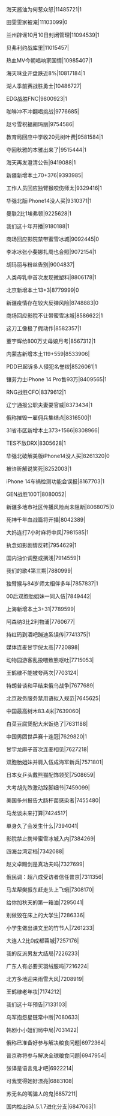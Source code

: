 海天酱油为何惹众怒|11485721|1

田雯雯家被淹|11103099|0

兰州辟谣10月10日封闭管理|11094539|1

贝弗利约战库里|11015457|

热血MV今朝唱响家国情|10985407|1

海天味业开盘跌近8%|10817184|1

湖人季前赛战胜勇士|10486727|

EDG战胜FNC|9800923|1

咖啡冲不冲翻唱挑战|9776685|

赵兮雪祝福胡玛丽|9754586|

教育局回应中学收20元树叶费|9581584|1

夺回秋雅的本雅出来了|9515444|1

海天再发澄清公告|9419088|1

新疆新增本土70+376|9393985|

工作人员回应独臂猴咬伤师太|9329416|1

华强北版iPhone14没人买|9310371|1

曼联2比1埃弗顿|9225628|1

我们这十年开播|9180188|1

商场回应影院禁带蜜雪冰城|9092445|0

李冰冰张小斐娜扎周也合照|9072154|1

胡玛丽与粉丝告别|9004837|

人类母乳中首次发现微塑料|8806178|1

北京新增本土13+3|8779999|0

新疆疫情存在较大反弹风险|8748883|0

商场回应影院不让带蜜雪冰城|8586622|1

这刀工像极了假动作|8582357|1

董宇辉给800万丈母娘月考|8567312|1

内蒙古新增本土119+559|8533906|

PDD已起诉多人侵犯名誉权|8526061|1

镶劳力士iPhone 14 Pro售93万|8409565|1

RNG战胜CFO|8379612|1

辽宁通报公职夫妻耍官威|8373434|1

俄称摧毁一雇佣兵集结点|8316500|1

31省市区新增本土373+1566|8308966|

TES不敌DRX|8305628|1

华强北破解美版iPhone14没人买|8261320|0

被许昕解说笑死|8252003|1

iPhone 14车祸检测功能会误报|8167703|1

GEN战胜100T|8080052|

新疆多地市社区传播风险尚未阻断|8068075|0

死神千年血战篇将开播|8042389|

大妈连打7小时麻将中风|7981585|1

执念如影剧情反转|7954629|1

国内油价调整或搁浅|7914559|1

我们的歌4第三期|7880999|

独臂猴与84岁师太相伴多年|7857837|1

00后双胞胎姐妹一同入伍|7849442|

上海新增本土3+31|7789599|

阿森纳3比2利物浦|7760677|

持红码到酒吧蹦迪系误传|7741375|1

媒体连麦甘宇倪太高|7720898|

动物园游客乱投喂致熊呕吐|7715053|

王鹤棣不能被夸两次|7703124|

特朗普谈和平结束俄乌战争|7677689|

北京政务服务禁用语拟入规范|7645625|

中国最高树木83.4米|7639060|

白菜豆腐煲配大米饭绝了|7631188|

中国男团世乒赛十连冠|7629820|1

甘宇龙麻子首次连麦相见|7627218|

双胞胎姐妹并肩入伍成海军新兵|7571801|

日本女乒头戴熊猫配饰领奖|7508659|

大考胡先煦激动跺脚细节|7459099|

美国多州报告大肠杆菌感染者|7455480|

马龙谈未来打算|7424517|

单身久了会发生什么|7394041|

影院禁止携带蜜雪冰城入内|7384269|

四海台湾定档|7342088|

赵文卓踢剑是真功夫吗|7327699|

俄民调：超八成受访者信任普京|7311356|

马龙帮樊振东赶走头上飞蛾|7308170|

给你加秋天的第一箱油|7295041|

别做毁在床上的大学生|7286336|

小学生做出课文里的竹节人|7261233|

大连人2比0成都蓉城|7257176|

我的反派男友大结局|7226233|

广东人有必要买羽绒服吗|7216224|

北方多地迎来雨雪大风|7208919|

王鹤棣老年妆|7174212|

我们这十年预告|7133103|

乌军抱怨星链常中断|7080633|

韩剧小小姐们局中局|7031422|

俄称已准备好参与解决粮食问题|6972364|

普京称将参与解决全球粮食问题|6947954|

张译是语言鬼才吧|6922214|

可我觉得她好漂亮|6883108|

苏无名的嘴骗人的鬼|6857211|

国内检出BA.5.1.7进化分支|6847063|1

